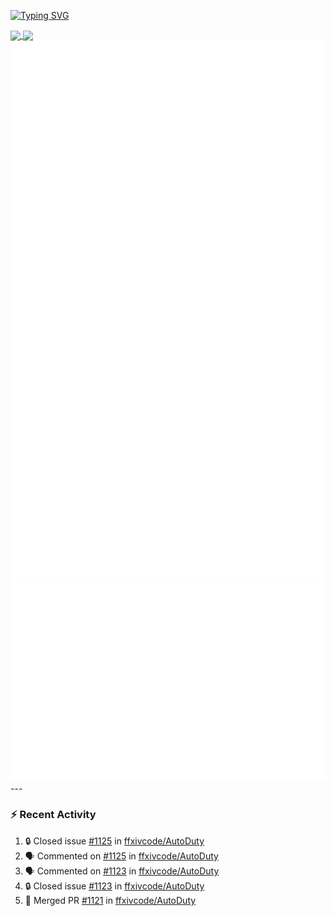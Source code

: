 [![Typing SVG](https://readme-typing-svg.demolab.com?font=Fira+Code&duration=1000&pause=1000&multiline=true&repeat=false&width=435&lines=Simon+Latusek+%7C+Gameplay+Engineer)](https://git.io/typing-svg)

<a href="https://github.com/anuraghazra/github-readme-stats">
  <img height=200 align="center" src="https://github-readme-stats.vercel.app/api?username=erdelf&theme=radical" />
</a>
<a href="https://github.com/anuraghazra/convoychat">
  <img height=200 align="center" src="https://streak-stats.demolab.com?user=erdelf&theme=radical&mode=weekly" />
</a>

<picture>
  <img src="/github-metrics.svg" alt="Metrics">
</picture>

<picture>
  <img src="/github-metrics-achievements.svg" alt="Achievements">
</picture>
---

### :zap: Recent Activity
<!--START_SECTION:activity-->
1. 🔒 Closed issue [#1125](https://github.com/ffxivcode/AutoDuty/issues/1125) in [ffxivcode/AutoDuty](https://github.com/ffxivcode/AutoDuty)
2. 🗣 Commented on [#1125](https://github.com/ffxivcode/AutoDuty/issues/1125#issuecomment-3296946613) in [ffxivcode/AutoDuty](https://github.com/ffxivcode/AutoDuty)
3. 🗣 Commented on [#1123](https://github.com/ffxivcode/AutoDuty/issues/1123#issuecomment-3291055972) in [ffxivcode/AutoDuty](https://github.com/ffxivcode/AutoDuty)
4. 🔒 Closed issue [#1123](https://github.com/ffxivcode/AutoDuty/issues/1123) in [ffxivcode/AutoDuty](https://github.com/ffxivcode/AutoDuty)
5. 🎉 Merged PR [#1121](https://github.com/ffxivcode/AutoDuty/pull/1121) in [ffxivcode/AutoDuty](https://github.com/ffxivcode/AutoDuty)
<!--END_SECTION:activity-->

<!--
**erdelf/erdelf** is a ✨ _special_ ✨ repository because its `README.md` (this file) appears on your GitHub profile.

Here are some ideas to get you started:

- 🔭 I’m currently working on ...
- 🌱 I’m currently learning ...
- 👯 I’m looking to collaborate on ...
- 🤔 I’m looking for help with ...
- 💬 Ask me about ...
- 📫 How to reach me: ...
- 😄 Pronouns: ...
- ⚡ Fun fact: ...
-->
